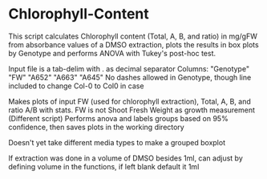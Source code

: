 # Chlorophyll-Content
This script calculates Chlorophyll content (Total, A, B, and ratio) in mg/gFW from absorbance values of a DMSO extraction, plots the results in box plots by Genotype and performs ANOVA with Tukey's post-hoc test.

Input file is a tab-delim with . as decimal separator
Columns: "Genotype" "FW" "A652" "A663" "A645"
No dashes allowed in Genotype, though line included to change Col-0 to Col0 in case

Makes plots of input FW (used for chlorophyll extraction), Total, A, B, and ratio A/B with stats.
FW is not Shoot Fresh Weight as growth measurement (Different script)
Performs anova and labels groups based on 95% confidence, then saves plots in the working directory

Doesn't yet take different media types to make a grouped boxplot

If extraction was done in a volume of DMSO besides 1ml, can adjust by defining volume in the functions, if left blank default it 1ml
